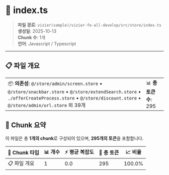 # 📄 index.ts

> **파일 경로**: `vizier(sample)/vizier-fe-all-develop/src/store/index.ts`  
> **생성일**: 2025-10-13  
> **Chunk 수**: 1개  
> **언어**: Javascript / Typescript
---


## 📋 파일 개요

| | |
|--|--|
| 📦 **의존성**: `@/store/admin/screen.store` • `@/store/snackbar.store` • `@/store/extendSearch.store` • `./offerCreateProcess.store` • `@/store/discount.store` • `@/store/admin/url.store` 외 39개 | 📊 **총 토큰 수**: 295 |






## 🧩 Chunk 요약

이 파일은 총 **1개의 chunk**로 구성되어 있으며, **295개의 토큰**을 포함합니다.

| 🧩 Chunk 타입 | 📊 개수 | ⚡ 평균 복잡도 | 📝 총 토큰 | 📈 비율 |
|---------------|--------|-------------|----------|--------|
| 📋 파일 개요 | 1 | 0.0 | 295 | 100.0% |

